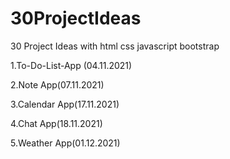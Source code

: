 # 30ProjectIdeas

30 Project Ideas with html css javascript bootstrap

1.To-Do-List-App (04.11.2021)

2.Note App(07.11.2021)

3.Calendar App(17.11.2021)

4.Chat App(18.11.2021)

5.Weather App(01.12.2021)